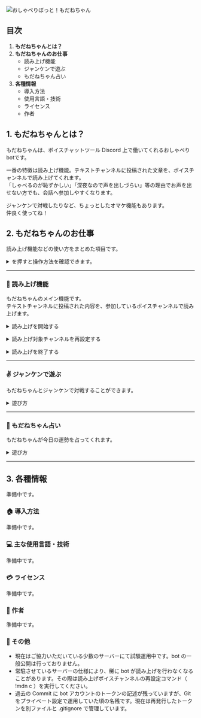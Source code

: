 ![おしゃべりぼっと！もだねちゃん](https://user-images.githubusercontent.com/75349575/100844518-4ff84280-34bf-11eb-8ea1-88a6dc25ad2b.png)

## **目次**
1. **もだねちゃんとは？**
2. **もだねちゃんのお仕事**
    - 読み上げ機能
    - ジャンケンで遊ぶ
    - もだねちゃん占い
3. **各種情報**
    - 導入方法
    - 使用言語・技術
    - ライセンス
    - 作者


## **1. もだねちゃんとは？**
もだねちゃんは、ボイスチャットツール Discord 上で働いてくれるおしゃべりbotです。

一番の特徴は読み上げ機能。テキストチャンネルに投稿された文章を、ボイスチャンネルで読み上げてくれます。  
「しゃべるのが恥ずかしい」「深夜なので声を出しづらい」等の理由でお声を出せない方でも、会話へ参加しやすくなります。

ジャンケンで対戦したりなど、ちょっとしたオマケ機能もあります。  
仲良く使ってね！


## **2. もだねちゃんのお仕事**
読み上げ機能などの使い方をまとめた項目です。  
<details><summary>を押すと操作方法を確認できます。</summary><div>
…<br>
……<br>
………あっ！見つかっちゃいました……！！<br>
隠し機能をここに書こうかと思ってます！ただいま準備中です〜。
</div></details>

---

### **🎤 読み上げ機能**
もだねちゃんのメイン機能です。  
テキストチャンネルに投稿された内容を、参加しているボイスチャンネルで読み上げます。

<details><summary>読み上げを開始する</summary><div>

1. 参加させたいボイスチャンネルへ入室してください。
2. 読み上げさせたいテキストチャンネルで以下のコマンドのいずれかを入力して送信してください。

    ```!mdn start```

    ```!mdn s```

3. もだねちゃんがボイスチャンネルへ入室します。以降に読み上げ対象チャンネルへ投稿されたメッセージを読み上げてくれます🎤</div></details>

<details><summary>読み上げ対象チャンネルを再設定する</summary><div>

1. 読み上げ対象に再設定したいテキストチャンネルを表示してください。
2. そのチャンネルで以下のコマンドのいずれかを入力して送信してください。

    ```!mdn change```

    ```!mdn c```

3. 読み上げ対象がそのチャンネルへ変更されます。</div></details>

<details><summary>読み上げを終了する</summary><div>

1. 以下のコマンドのいずれかを入力して送信してください。

    ```!mdn end```

    ```!mdn e```

3. もだねちゃんがボイスチャンネルから退出し、読み上げを終了します。</div></details>

---

### **✌️ ジャンケンで遊ぶ**
もだねちゃんとジャンケンで対戦することができます。

<details><summary>遊び方</summary><div>

1. 以下のコマンドのいずれかを入力して送信してください。

    ```!mdn janken```

    ```!mdn j```

3. もだねちゃんがジャンケンを始めてくれます。メッセージの通りに進めてください✌️</div></details>

---

### **🔮 もだねちゃん占い**
もだねちゃんが今日の運勢を占ってくれます。

<details><summary>遊び方</summary><div>

1. 以下のコマンドのいずれかを入力して送信してください。

    ```!mdn uranai```

    ```!mdn u```

3. もだねちゃんが今日の運勢を占ってくれます。ちなみに1日1回までです🔮</div></details>

---

## **3. 各種情報**
準備中です。
### **🏠 導入方法**
準備中です。
### **💻 主な使用言語・技術**
準備中です。

### **💳 ライセンス**
準備中です。
### **🤵 作者**
準備中です。
### **📝 その他**

- 現在はご協力いただいている少数のサーバーにて試験運用中です。bot の一般公開は行っておりません。
- 常駐させているサーバーの仕様により、稀に bot が読み上げを行わなくなることがあります。その際は読み上げボイスチャンネルの再設定コマンド（ !mdn c ）を実行してください。
- 過去の Commit に bot アカウントのトークンの記述が残っていますが、Git をプライベート設定で運用していた頃の名残です。現在は再発行したトークンを別ファイルと .gitignore で管理しています。